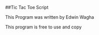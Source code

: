 ##Tic Tac Toe Script

This Program was written by Edwin Wagha

This program is free to use and copy


 
